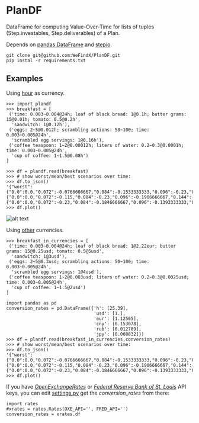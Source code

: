 # PlanDF
DataFrame for computing Value-Over-Time for lists of tuples (Step.investables, Step.deliverables) of a Plan.

Depends on [pandas.DataFrame](http://pandas.pydata.org/pandas-docs/stable/generated/pandas.DataFrame.html) and [stepio](https://github.com/wefindx/StepIO).

```
git clone git@github.com:WeFindX/PlanDF.git
pip instal -r requirements.txt
```

## Examples

Using [hour](https://research.stlouisfed.org/fred2/series/CES0500000003) as currency.

```{python}
>>> import plandf
>>> breakfast = [
 ('time: 0.003~0.004@24h; loaf of black bread: 1@0.1h; butter grams: 15@0.01h; tomato: 0.5@0.2h',
  'sandwitch: 1@0.12h'),
 ('eggs: 2~5@0.012h; scrambling actions: 50~100; time: 0.003~0.005@24h',
  'scrambled egg servings: 1@0.16h'),
 ('coffee teaspoon: 1~2@0.00012h; liters of water: 0.2~0.3@0.0001h; time: 0.003~0.005@24h',
  'cup of coffee: 1~1.5@0.08h')
]

>>> df = plandf.read(breakfast)
>>> # show worst/mean/best scenarios over time:
>>> df.to_json()
'{"worst":{"0.0":0.0,"0.072":-0.0766666667,"0.084":-0.1533333333,"0.096":-0.23,"0.144":-0.1966666667,"0.18":-0.1633333333,"0.216":-0.13,"0.216":-0.1034233333,"0.276":-0.0768466667,"0.336":-0.05027},"mean":{"0.0":0.0,"0.072":-0.115,"0.084":-0.23,"0.096":-0.1906666667,"0.144":-0.1513333333,"0.18":-0.112,"0.216":-0.078735,"0.216":-0.04547,"0.276":-0.012205,"0.336":-0.012205},"best":{"0.0":0.0,"0.072":-0.23,"0.084":-0.1846666667,"0.096":-0.1393333333,"0.144":-0.094,"0.18":-0.0540466667,"0.216":-0.0140933333,"0.216":0.02586,"0.276":0.02586,"0.336":0.02586}}'
>>> df.plot()
```

![alt text](https://raw.githubusercontent.com/Mindey/mindey.github.io/master/media/conversations/breakfast.png "Plan value over time")

Using [other](https://openexchangerates.org/) currencies.

```{python}
>>> breakfast_in_currencies = [
 ('time: 0.003~0.004@24h; loaf of black bread: 1@2.22eur; butter grams: 15@0.25usd; tomato: 0.5@5usd',
  'sandwitch: 1@3usd'),
 ('eggs: 2~5@0.3usd; scrambling actions: 50~100; time: 0.003~0.005@24h',
  'scrambled egg servings: 1@4usd'),
 ('coffee teaspoon: 1~2@0.003usd; liters of water: 0.2~0.3@0.0025usd; time: 0.003~0.005@24h',
  'cup of coffee: 1~1.5@2usd')
]

import pandas as pd
conversion_rates = pd.DataFrame({'h': [25.39],
                                 'usd': [1.],
                                 'eur': [1.12565],
                                 'cny': [0.153078],
                                 'rub': [0.012709],
                                 'jpy': [0.008832]})
>>> df = plandf.read(breakfast_in_currencies,conversion_rates)
>>> # show worst/mean/best scenarios over time:
>>> df.to_json()
'{"worst":{"0.0":0.0,"0.072":-0.0766666667,"0.084":-0.1533333333,"0.096":-0.23,"0.144":-0.1966666667,"0.18":-0.1633333333,"0.216":-0.13,"0.216":-0.1034233333,"0.276":-0.0768466667,"0.336":-0.05027},"mean":{"0.0":0.0,"0.072":-0.115,"0.084":-0.23,"0.096":-0.1906666667,"0.144":-0.1513333333,"0.18":-0.112,"0.216":-0.078735,"0.216":-0.04547,"0.276":-0.012205,"0.336":-0.012205},"best":{"0.0":0.0,"0.072":-0.23,"0.084":-0.1846666667,"0.096":-0.1393333333,"0.144":-0.094,"0.18":-0.0540466667,"0.216":-0.0140933333,"0.216":0.02586,"0.276":0.02586,"0.336":0.02586}}'
>>> df.plot()
```

If you have _[OpenExchangeRates](https://openexchangerates.org/)_ or _[Federal Reserve Bank of St. Louis](https://research.stlouisfed.org/fred2/series/CES0500000003)_ API keys, you can edit [settings.py](https://github.com/WeFindX/PlanDF/blob/master/plandf/settings.py) get the *conversion_rates* from there:

```
import rates
#xrates = rates.Rates(OXE_API='', FRED_API='')
conversion_rates = xrates.df
```
